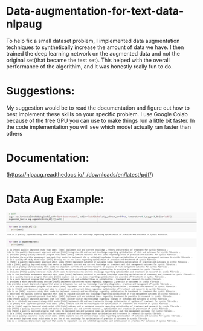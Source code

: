 # Data-augmentation-for-text-data-nlpaug
To help fix a small dataset problem, I implemented data augmentation techniques to synthetically increase the amount of data we have. I then trained the deep learning network on the augmented data and not the original set(that became the test set). This helped with the overall performance of the algorithim, and it was honestly really fun to do. 

# Suggestions: 
My suggestion would be to read the documentation and figure out how to best implement these skills on your specific problem. I use Google Colab because of the free GPU you can use to make things run a little bit faster. In the code implementation you will see which model actually ran faster than others  

# **Documentation**:
(https://nlpaug.readthedocs.io/_/downloads/en/latest/pdf/)

# **Data Aug Example**:
![Alt text](Dataaugexample.jpg?raw=true "Title")
